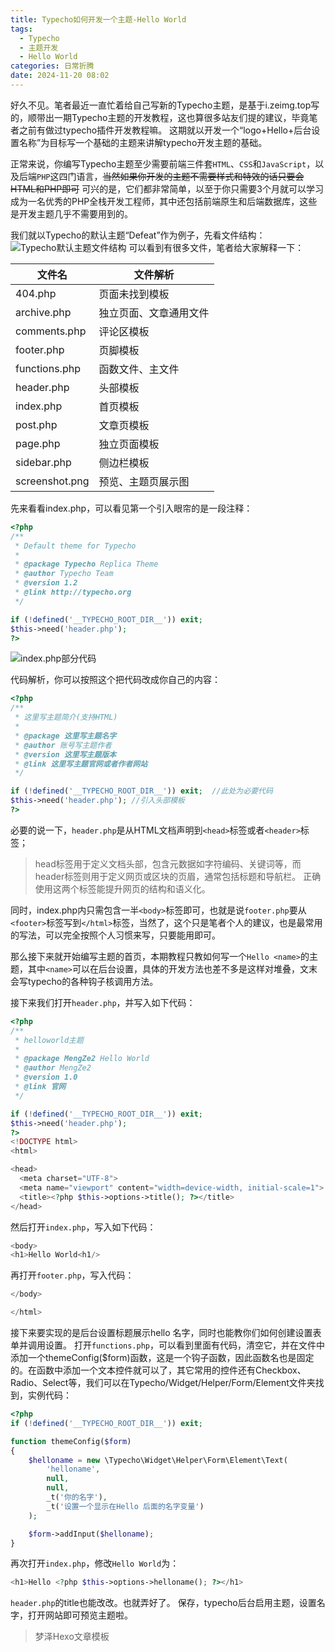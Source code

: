 ```yaml
---
title: Typecho如何开发一个主题-Hello World
tags:
  - Typecho
  - 主题开发
  - Hello World
categories: 日常折腾
date: 2024-11-20 08:02
---
```


好久不见。笔者最近一直忙着给自己写新的Typecho主题，是基于i.zeimg.top写的，顺带出一期Typecho主题的开发教程，这也算很多站友们提的建议，毕竟笔者之前有做过typecho插件开发教程嘛。
这期就以开发一个“logo+Hello+后台设置名称”为目标写一个基础的主题来讲解typecho开发主题的基础。

正常来说，你编写Typecho主题至少需要前端三件套`HTML`、`CSS`和`JavaScript`，以及后端`PHP`这四门语言，~~当然如果你开发的主题不需要样式和特效的话只要会HTML和PHP即可~~
可兴的是，它们都非常简单，以至于你只需要3个月就可以学习成为一名优秀的PHP全栈开发工程师，其中还包括前端原生和后端数据库，这些是开发主题几乎不需要用到的。

我们就以Typecho的默认主题“Defeat”作为例子，先看文件结构：
![Typecho默认主题文件结构](https://s2.loli.net/2024/11/19/GR41cEVh972ebdv.png)
可以看到有很多文件，笔者给大家解释一下：

| 文件名 | 文件解析 |
|--------------|-------------|
| 404.php | 页面未找到模板 |
| archive.php | 独立页面、文章通用文件 |
| comments.php | 评论区模板 |
| footer.php | 页脚模板 |
| functions.php | 函数文件、主文件 |
| header.php | 头部模板 |
| index.php | 首页模板 |
| post.php | 文章页模板 |
| page.php | 独立页面模板 |
| sidebar.php | 侧边栏模板 |
| screenshot.png | 预览、主题页展示图 |

先来看看index.php，可以看见第一个引入眼帘的是一段注释：
```php
<?php
/**
 * Default theme for Typecho
 *
 * @package Typecho Replica Theme
 * @author Typecho Team
 * @version 1.2
 * @link http://typecho.org
 */

if (!defined('__TYPECHO_ROOT_DIR__')) exit;
$this->need('header.php');
?>
```
![index.php部分代码](https://s2.loli.net/2024/11/20/tcWEbon9CT4IplM.png)

代码解析，你可以按照这个把代码改成你自己的内容：
```php
<?php
/**
 * 这里写主题简介(支持HTML)
 *
 * @package 这里写主题名字
 * @author 账号写主题作者
 * @version 这里写主题版本
 * @link 这里写主题官网或者作者网站
 */

if (!defined('__TYPECHO_ROOT_DIR__')) exit;  //此处为必要代码
$this->need('header.php'); //引入头部模板
?>
```
必要的说一下，`header.php`是从HTML文档声明到`<head>`标签或者`<header>`标签；
> head标签用于定义文档头部，包含元数据如字符编码、关键词等，而header标签则用于定义网页或区块的页眉，通常包括标题和导航栏。 正确使用这两个标签能提升网页的结构和语义化。

同时，index.php内只需包含一半`<body>`标签即可，也就是说`footer.php`要从`<footer>`标签写到`</html>`标签，当然了，这个只是笔者个人的建议，也是最常用的写法，可以完全按照个人习惯来写，只要能用即可。

那么接下来就开始编写主题的首页，本期教程只教如何写一个`Hello <name>`的主题，其中`<name>`可以在后台设置，具体的开发方法也差不多是这样对堆叠，文末会写typecho的各种钩子核调用方法。

接下来我们打开`header.php`，并写入如下代码：
```php
<?php
/**
 * helloworld主题
 *
 * @package MengZe2 Hello World
 * @author MengZe2
 * @version 1.0
 * @link 官网
 */

if (!defined('__TYPECHO_ROOT_DIR__')) exit;
$this->need('header.php');
?>
<!DOCTYPE html>
<html>

<head>
  <meta charset="UTF-8">
  <meta name="viewport" content="width=device-width, initial-scale=1">
  <title><?php $this->options->title(); ?></title>
</head>
```
然后打开`index.php`，写入如下代码：
```php
<body>
<h1>Hello World<h1/>
```
再打开`footer.php`，写入代码：
```php
</body>

</html>
```
接下来要实现的是后台设置标题展示hello 名字，同时也能教你们如何创建设置表单并调用设置。
打开`functions.php`，可以看到里面有代码，清空它，并在文件中添加一个themeConfig($form)函数，这是一个钩子函数，因此函数名也是固定的。在函数中添加一个文本控件就可以了，其它常用的控件还有Checkbox、Radio、Select等，我们可以在Typecho/Widget/Helper/Form/Element文件夹找到，实例代码：
```php
<?php
if (!defined('__TYPECHO_ROOT_DIR__')) exit;

function themeConfig($form)
{
    $helloname = new \Typecho\Widget\Helper\Form\Element\Text(
        'helloname',
        null,
        null,
        _t('你的名字'),
        _t('设置一个显示在Hello 后面的名字变量')
    );

    $form->addInput($helloname);
}
```
再次打开`index.php`，修改`Hello World`为：
```php
<h1>Hello <?php $this->options->helloname(); ?></h1>
```
`header.php`的title也能改改。也就弄好了。
保存，typecho后台启用主题，设置名字，打开网站即可预览主题啦。

> 梦泽Hexo文章模板